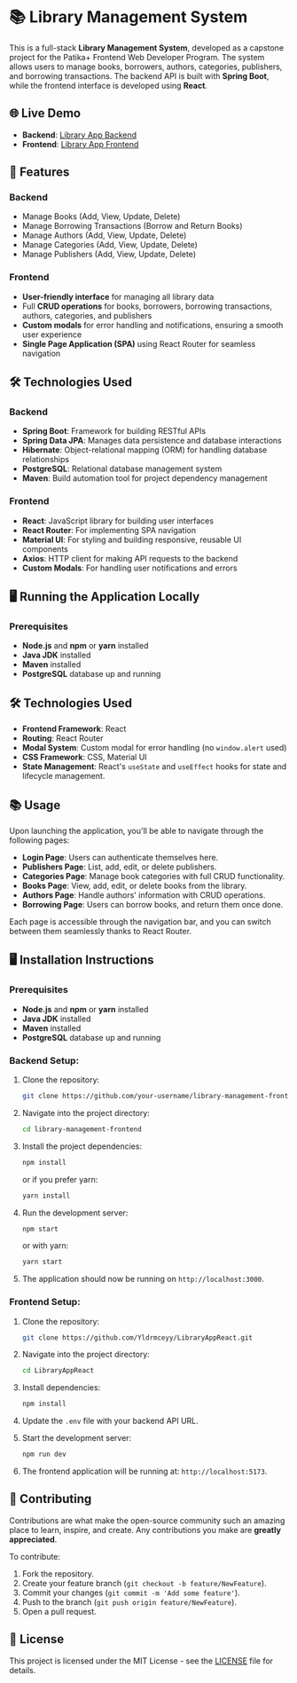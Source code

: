 # 📚 Library Management System

This is a full-stack **Library Management System**, developed as a capstone project for the Patika+ Frontend Web Developer Program. The system allows users to manage books, borrowers, authors, categories, publishers, and borrowing transactions. The backend API is built with **Spring Boot**, while the frontend interface is developed using **React**.

## 🌐 Live Demo
- **Backend**: [Library App Backend](https://library-app-backend.onrender.com)
- **Frontend**: [Library App Frontend](http://your-live-url-here.com)

## 🚀 Features

### Backend
- Manage Books (Add, View, Update, Delete)
- Manage Borrowing Transactions (Borrow and Return Books)
- Manage Authors (Add, View, Update, Delete)
- Manage Categories (Add, View, Update, Delete)
- Manage Publishers (Add, View, Update, Delete)

### Frontend
- **User-friendly interface** for managing all library data
- Full **CRUD operations** for books, borrowers, borrowing transactions, authors, categories, and publishers
- **Custom modals** for error handling and notifications, ensuring a smooth user experience
- **Single Page Application (SPA)** using React Router for seamless navigation

## 🛠️ Technologies Used

### Backend
- **Spring Boot**: Framework for building RESTful APIs
- **Spring Data JPA**: Manages data persistence and database interactions
- **Hibernate**: Object-relational mapping (ORM) for handling database relationships
- **PostgreSQL**: Relational database management system
- **Maven**: Build automation tool for project dependency management

### Frontend
- **React**: JavaScript library for building user interfaces
- **React Router**: For implementing SPA navigation
- **Material UI**: For styling and building responsive, reusable UI components
- **Axios**: HTTP client for making API requests to the backend
- **Custom Modals**: For handling user notifications and errors

## 🖥️ Running the Application Locally

### Prerequisites
- **Node.js** and **npm** or **yarn** installed
- **Java JDK** installed
- **Maven** installed
- **PostgreSQL** database up and running

## 🛠️ Technologies Used
- **Frontend Framework**: React
- **Routing**: React Router
- **Modal System**: Custom modal for error handling (no `window.alert` used)
- **CSS Framework**: CSS, Material UI
- **State Management**: React's `useState` and `useEffect` hooks for state and lifecycle management.

## 📚 Usage
Upon launching the application, you'll be able to navigate through the following pages:

- **Login Page**: Users can authenticate themselves here.
- **Publishers Page**: List, add, edit, or delete publishers.
- **Categories Page**: Manage book categories with full CRUD functionality.
- **Books Page**: View, add, edit, or delete books from the library.
- **Authors Page**: Handle authors' information with CRUD operations.
- **Borrowing Page**: Users can borrow books, and return them once done.

Each page is accessible through the navigation bar, and you can switch between them seamlessly thanks to React Router.


## 🖥️ Installation Instructions

### Prerequisites
- **Node.js** and **npm** or **yarn** installed
- **Java JDK** installed
- **Maven** installed
- **PostgreSQL** database up and running

### Backend Setup:

1. Clone the repository:
    ```bash
    git clone https://github.com/your-username/library-management-frontend.git
    ```
2. Navigate into the project directory:
    ```bash
    cd library-management-frontend
    ```
3. Install the project dependencies:
    ```bash
    npm install
    ```
    or if you prefer yarn:
    ```bash
    yarn install
    ```
4. Run the development server:
    ```bash
    npm start
    ```
    or with yarn:
    ```bash
    yarn start
    ```
5. The application should now be running on `http://localhost:3000`.

### Frontend Setup:
1. Clone the repository:
    ```bash
    git clone https://github.com/Yldrmceyy/LibraryAppReact.git
    ```

2. Navigate into the project directory:
    ```bash
    cd LibraryAppReact
    ```

3. Install dependencies:
    ```bash
    npm install
    ```

4. Update the `.env` file with your backend API URL.

5. Start the development server:
    ```bash
    npm run dev
    ```

6. The frontend application will be running at: `http://localhost:5173`.




## 🤝 Contributing

Contributions are what make the open-source community such an amazing place to learn, inspire, and create. Any contributions you make are **greatly appreciated**.

To contribute:

1. Fork the repository.
2. Create your feature branch (`git checkout -b feature/NewFeature`).
3. Commit your changes (`git commit -m 'Add some feature'`).
4. Push to the branch (`git push origin feature/NewFeature`).
5. Open a pull request.

## 📄 License
This project is licensed under the MIT License - see the [LICENSE](LICENSE) file for details.

